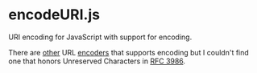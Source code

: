 # encodeURI.js
URI encoding for JavaScript with support for encoding.

There are [other](https://www.npmjs.com/package/urlencode) URL [encoders](https://github.com/alsotang/urlencode) that supports encoding but I couldn't find one that honors Unreserved Characters in [RFC 3986](https://tools.ietf.org/html/rfc3986#section-2.3).
